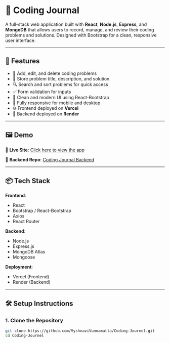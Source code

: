 # 📘 Coding Journal

A full-stack web application built with **React**, **Node.js**, **Express**, and **MongoDB** that allows users to record, manage, and review their coding problems and solutions. Designed with Bootstrap for a clean, responsive user interface.

---

## 🚀 Features

- 📝 Add, edit, and delete coding problems
- 💬 Store problem title, description, and solution
- 🔍 Search and sort problems for quick access
- ✅ Form validation for inputs
- 🎨 Clean and modern UI using React-Bootstrap
- 📱 Fully responsive for mobile and desktop
- 🌐 Frontend deployed on **Vercel**
- 🔧 Backend deployed on **Render**

---

## 🖼️ Demo

🔗 **Live Site**: [Click here to view the app](https:/coding-journal-app/.vercel.app)

📂 **Backend Repo**: [Coding Journal Backend](https://github.com/VyshnaviVunnamatla/Coding-Journel/tree/main/backend)

---

## 📦 Tech Stack

**Frontend**:
- React
- Bootstrap / React-Bootstrap
- Axios
- React Router

**Backend**:
- Node.js
- Express.js
- MongoDB Atlas
- Mongoose

**Deployment**:
- Vercel (Frontend)
- Render (Backend)

---

## 🛠️ Setup Instructions

### 1. Clone the Repository

```bash
git clone https://github.com/VyshnaviVunnamatla/Coding-Journel.git
cd Coding-Journel
